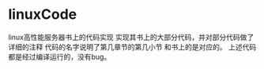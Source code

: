 # linuxCode
linux高性能服务器书上的代码实现
实现其书上的大部分代码，并对部分代码做了详细的注释
代码的名字说明了第几章节的第几小节
和书上的是对应的。
上述代码都是经过编译运行的，没有bug。


